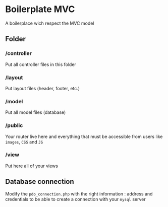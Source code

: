 # Boilerplate MVC
A boilerplace wich respect the MVC model

## Folder

### /controller
Put all controller files in this folder 

### /layout
Put layout files (header, footer, etc.)

### /model
Put all model files (database)

### /public
Your router live here and everything that must be accessible
from users like `images`, `CSS` and `JS`

### /view
Put here all of your views

## Database connection
Modify the `pdo_connection.php` with the right information : 
address and credentials to be able to create a connection with your `mysql` server
